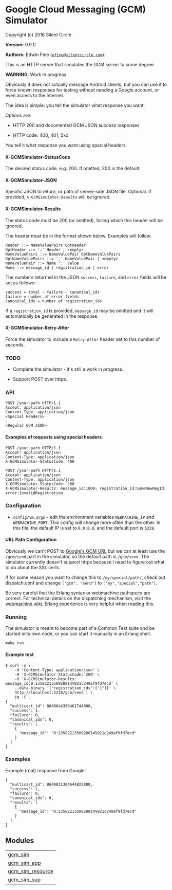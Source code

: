 

# Google Cloud Messaging (GCM) Simulator #

Copyright (c) 2016 Silent Circle

__Version:__ 0.9.0

__Authors:__ Edwin Fine ([`efine@silentcircle.com`](mailto:efine@silentcircle.com)).

This is an HTTP server that simulates the GCM server to some degree.

__WARNING__: Work in progress.

Obviously it does not actually message Android clients, but you can
use it to force known responses for testing without needing a Google
account, or even access to the Internet.

The idea is simple: you tell the simulator what response you want.

Options are:

* HTTP 200 and documented GCM JSON success responses

* HTTP code: 400, 401, 5xx


You tell it what response you want using special headers.


#### <a name="X-GCMSimulator-StatusCode">X-GCMSimulator-StatusCode</a> ####

The desired status code, e.g. 200. If omitted, 200 is the default.


#### <a name="X-GCMSimulator-JSON">X-GCMSimulator-JSON</a> ####

Specific JSON to return, or path of server-side JSON file.  Optional. If provided, `X-GCMSimulator-Results` will be ignored.


#### <a name="X-GCMSimulator-Results">X-GCMSimulator-Results</a> ####

The status code must be 200 (or omitted), failing which this header will be ignored.

The header must be in the format shown below. Examples will follow.

```
Header ::= NameValuePairs OptHeader
OptHeader ::= ';' Header | <empty>
NameValuePairs ::= NameValuePair OptNameValuePairs
OptNameValuePairs ::= ',' NameValuePair | <empty>
NameValuePair ::= Name ':' Value
Name ::= message_id | registration_id | error
```

The numbers returned in the JSON `success`, `failure`, and `error` fields will be set as follows:

```
success = total - failure - canonical_ids
failure = number of error fields
canonical_ids = number of registration_ids
```

If a `registration_id` is provided, `message_id` may be omitted and it will automatically be generated in the response.


#### <a name="X-GCMSimulator-Retry-After">X-GCMSimulator-Retry-After</a> ####

Force the simulator to include a `Retry-After` header set to this number of seconds.


### <a name="TODO">TODO</a> ###

* Complete the simulator - it's still a work in progress.

* Support POST over https.



### <a name="API">API</a> ###

```
POST /your-path HTTP/1.1
Accept: application/json
Content-Type: application/json
<Special Headers>
...
<Regular GCM JSON>
```


#### <a name="Examples_of_requests_using_special_headers">Examples of requests using special headers</a> ####

```
POST /your-path HTTP/1.1
Accept: application/json
Content-Type: application/json
X-GCMSimulator-StatusCode: 400
```

```
POST /your-path HTTP/1.1
Accept: application/json
Content-Type: application/json
X-GCMSimulator-StatusCode: 200
X-GCMSimulator-Results: message_id:1000; registration_id:SomeNewRegId; error:InvalidRegistration
```


### <a name="Configuration">Configuration</a> ###

* `config/vm.args` - edit the environment variables `WEBMACHINE_IP` and
`WEBMACHINE_PORT`. This config will change more often than the other. In this
file, the default IP is set to `0.0.0.0`, and the default port is `5228`.



#### <a name="URL_Path_Configuration">URL Path Configuration</a> ####

Obviously we can't POST to [Google's GCM URL](https://gcm-http.googleapis.com/gcm/send) but we can
at least use the `/gcm/send` part in the simulator, so the default path is
`/gcm/send`. The simulator currently doesn't support https because I need to
figure out what to do about the SSL certs.

If for some reason you want to change this to `/my/special/path/`, check out
dispatch.conf and change `["gcm", "send"]` to `["my","special","path"]`.

Be very careful that the Erlang syntax or webmachine pathspecs are correct. For
technical details on the dispatching mechanism, visit the
[webmachine wiki.](https://github.com/webmachine/webmachine/wiki/Dispatching)
Erlang experience is very helpful when reading this.


### <a name="Running">Running</a> ###

The simulator is meant to become part of a Common Test suite and be started inits own node, or you can
start it manually in an Erlang shell:

```
make run
```


#### <a name="Example_test">Example test</a> ####

```
$ curl -s \
    -H 'Content-Type: application/json' \
    -H 'X-GCMSimulator-StatusCode: 200' \
    -H 'X-GCMSimulator-Results: message_id:0:1358221350928814%921c249af9fd7ecd' \
    --data-binary '{"registration_ids":["1"]}' \
    http://localhost:5228/gcm/send | \
    jq -C .
{
  "multicast_id": 8640044358461744000,
  "success": 1,
  "failure": 0,
  "canonical_ids": 0,
  "results": [
    {
      "message_id": "0:1358221350928814%921c249af9fd7ecd"
    }
  ]
}
```


### <a name="Examples">Examples</a> ###

Example (real) response from Google:

```
{
  "multicast_id": 8640031304644822000,
  "success": 1,
  "failure": 0,
  "canonical_ids": 0,
  "results": [
    {
      "message_id": "0:1358221350928814%921c249af9fd7ecd"
    }
  ]
}
```



## Modules ##


<table width="100%" border="0" summary="list of modules">
<tr><td><a href="http://github.com/SilentCircle/gcm_sim/blob/master/doc/gcm_sim.md" class="module">gcm_sim</a></td></tr>
<tr><td><a href="http://github.com/SilentCircle/gcm_sim/blob/master/doc/gcm_sim_app.md" class="module">gcm_sim_app</a></td></tr>
<tr><td><a href="http://github.com/SilentCircle/gcm_sim/blob/master/doc/gcm_sim_resource.md" class="module">gcm_sim_resource</a></td></tr>
<tr><td><a href="http://github.com/SilentCircle/gcm_sim/blob/master/doc/gcm_sim_sup.md" class="module">gcm_sim_sup</a></td></tr></table>

